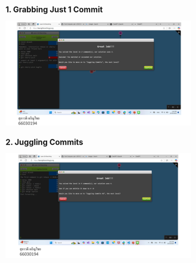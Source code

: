 ## 1. Grabbing Just 1 Commit

![alt text](image-13.png)

## 2. Juggling Commits

![alt text](image-14.png)